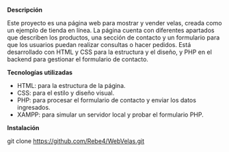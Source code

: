 **Descripción**
  
  Este proyecto es una página web para mostrar y vender velas, creada como un ejemplo de tienda en línea. La página cuenta con diferentes apartados que describen los productos, una sección 
  de contacto y un formulario para que los usuarios puedan realizar consultas o hacer pedidos. Está desarrollado con HTML y CSS para la estructura y el diseño, y PHP en el backend para 
  gestionar el formulario de contacto.

**Tecnologías utilizadas**

  - HTML: para la estructura de la página.
  - CSS: para el estilo y diseño visual.
  - PHP: para procesar el formulario de contacto y enviar los datos ingresados.
  - XAMPP: para simular un servidor local y probar el formulario PHP.

**Instalación**

  git clone https://github.com/Rebe4/WebVelas.git
